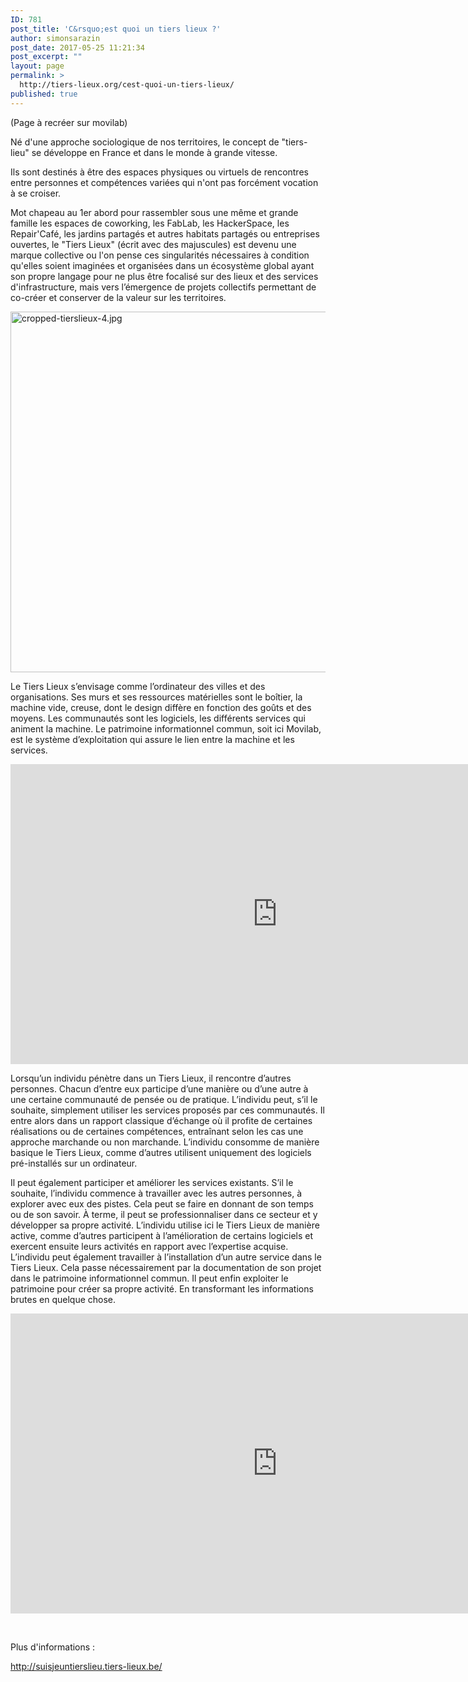 ```yaml
---
ID: 781
post_title: 'C&rsquo;est quoi un tiers lieux ?'
author: simonsarazin
post_date: 2017-05-25 11:21:34
post_excerpt: ""
layout: page
permalink: >
  http://tiers-lieux.org/cest-quoi-un-tiers-lieux/
published: true
---
```

(Page à recréer sur movilab)

Né d'une approche sociologique de nos territoires, le concept de "tiers-lieu" se développe en France et dans le monde à grande vitesse.

Ils sont destinés à être des espaces physiques ou virtuels de rencontres entre personnes et compétences variées qui n'ont pas forcément vocation à se croiser.

Mot chapeau au 1er abord pour rassembler sous une même et grande famille les espaces de coworking, les FabLab, les HackerSpace, les Repair'Café, les jardins partagés et autres habitats partagés ou entreprises ouvertes, le "Tiers Lieux" (écrit avec des majuscules) est devenu une marque collective ou l'on pense ces singularités nécessaires à condition qu'elles soient imaginées et organisées dans un écosystème global ayant son propre langage pour ne plus être focalisé sur des lieux et des services d'infrastructure, mais vers l’émergence de projets collectifs permettant de co-créer et conserver de la valeur sur les territoires.

<img class="alignnone wp-image-206 size-full" src="http://hauts.tiers-lieux.org/wp-content/uploads/sites/12/2016/09/cropped-tierslieux-4.jpg" alt="cropped-tierslieux-4.jpg" width="1500" height="577" />

Le Tiers Lieux s’envisage comme l’ordinateur des villes et des organisations. Ses murs et ses ressources matérielles sont le boîtier, la machine vide, creuse, dont le design diffère en fonction des goûts et des moyens. Les communautés sont les logiciels, les différents services qui animent la machine. Le patrimoine informationnel commun, soit ici Movilab, est le système d’exploitation qui assure le lien entre la machine et les services.

<iframe src="https://www.youtube.com/embed/fdn5qJzSZRM" width="853" height="480" frameborder="0" allowfullscreen="allowfullscreen"></iframe>

Lorsqu’un individu pénètre dans un Tiers Lieux, il rencontre d’autres personnes. Chacun d’entre eux participe d’une manière ou d’une autre à une certaine communauté de pensée ou de pratique. L’individu peut, s’il le souhaite, simplement utiliser les services proposés par ces communautés. Il entre alors dans un rapport classique d’échange où il profite de certaines réalisations ou de certaines compétences, entraînant selon les cas une approche marchande ou non marchande. L’individu consomme de manière basique le Tiers Lieux, comme d’autres utilisent uniquement des logiciels pré­-installés sur un ordinateur.

Il peut également participer et améliorer les services existants. S’il le souhaite, l’individu commence à travailler avec les autres personnes, à explorer avec eux des pistes. Cela peut se faire en donnant de son temps ou de son savoir. À terme, il peut se professionnaliser dans ce secteur et y développer sa propre activité. L’individu utilise ici le Tiers Lieux de manière active, comme d’autres participent à l’amélioration de certains logiciels et exercent ensuite leurs activités en rapport avec l’expertise acquise. L’individu peut également travailler à l’installation d’un autre service dans le Tiers Lieux. Cela passe nécessairement par la documentation de son projet dans le patrimoine informationnel commun.
Il peut enfin exploiter le patrimoine pour créer sa propre activité. En transformant les informations brutes en quelque chose.

<iframe src="https://www.youtube.com/embed/paRmUwI_4I8" width="853" height="480" frameborder="0" allowfullscreen="allowfullscreen"></iframe>

&nbsp;

Plus d'informations :

http://suisjeuntierslieu.tiers-lieux.be/